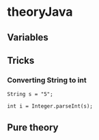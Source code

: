 # theoryJava

## Variables

## Tricks

### Converting String to int

```
String s = "5";

int i = Integer.parseInt(s);
```


## Pure theory

